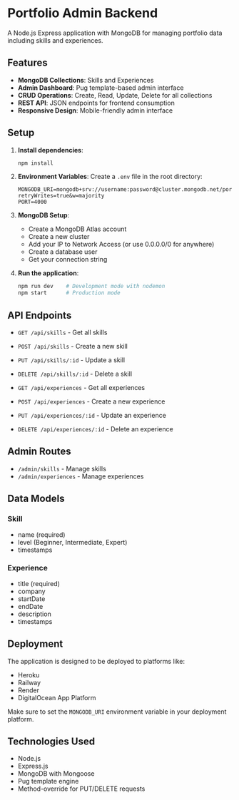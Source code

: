 # Portfolio Admin Backend

A Node.js Express application with MongoDB for managing portfolio data including skills and experiences.

## Features

- **MongoDB Collections**: Skills and Experiences
- **Admin Dashboard**: Pug template-based admin interface
- **CRUD Operations**: Create, Read, Update, Delete for all collections
- **REST API**: JSON endpoints for frontend consumption
- **Responsive Design**: Mobile-friendly admin interface

## Setup

1. **Install dependencies**:
   ```bash
   npm install
   ```

2. **Environment Variables**:
   Create a `.env` file in the root directory:
   ```
   MONGODB_URI=mongodb+srv://username:password@cluster.mongodb.net/portfolio?retryWrites=true&w=majority
   PORT=4000
   ```

3. **MongoDB Setup**:
   - Create a MongoDB Atlas account
   - Create a new cluster
   - Add your IP to Network Access (or use 0.0.0.0/0 for anywhere)
   - Create a database user
   - Get your connection string

4. **Run the application**:
   ```bash
   npm run dev    # Development mode with nodemon
   npm start      # Production mode
   ```

## API Endpoints

- `GET /api/skills` - Get all skills
- `POST /api/skills` - Create a new skill
- `PUT /api/skills/:id` - Update a skill
- `DELETE /api/skills/:id` - Delete a skill

- `GET /api/experiences` - Get all experiences
- `POST /api/experiences` - Create a new experience
- `PUT /api/experiences/:id` - Update an experience
- `DELETE /api/experiences/:id` - Delete an experience

## Admin Routes

- `/admin/skills` - Manage skills
- `/admin/experiences` - Manage experiences

## Data Models

### Skill
- name (required)
- level (Beginner, Intermediate, Expert)
- timestamps

### Experience
- title (required)
- company
- startDate
- endDate
- description
- timestamps

## Deployment

The application is designed to be deployed to platforms like:
- Heroku
- Railway
- Render
- DigitalOcean App Platform

Make sure to set the `MONGODB_URI` environment variable in your deployment platform.

## Technologies Used

- Node.js
- Express.js
- MongoDB with Mongoose
- Pug template engine
- Method-override for PUT/DELETE requests 